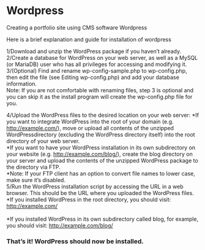 # Wordpress
Creating a portfolio site using CMS software Wordpress

Here is a brief explanation and guide for installation of wordpress<br>

1/Download and unzip the WordPress package if you haven’t already.<br>
2/Create a database for WordPress on your web server, as well as a MySQL (or MariaDB) user who has all privileges for accessing and modifying it.<br>
3/(Optional) Find and rename wp-config-sample.php to wp-config.php, then edit the file (see Editing wp-config.php) and add your database information.<br>
Note: If you are not comfortable with renaming files, step 3 is optional and you can skip it as the install program will create the wp-config.php file for you.

4/Upload the WordPress files to the desired location on your web server:
    *If you want to integrate WordPress into the root of your domain (e.g. http://example.com/), move or upload all contents of the unzipped WordPressdirectory (excluding the WordPress directory itself) into the root directory of your web server.<br>
    *If you want to have your WordPress installation in its own subdirectory on your website (e.g. http://example.com/blog/), create the blog directory on your             server and upload the contents of the unzipped WordPress package to the directory via FTP.<br>
    *Note: If your FTP client has an option to convert file names to lower case, make sure it’s disabled.<br>
5/Run the WordPress installation script by accessing the URL in a web browser. This should be the URL where you uploaded the WordPress files.
            *If you installed WordPress in the root directory, you should visit: http://example.com/<br>
           <br> *If you installed WordPress in its own subdirectory called blog, for example, you should visit: http://example.com/blog/<br>
           <h3> That’s it! WordPress should now be installed.</h3><br>
